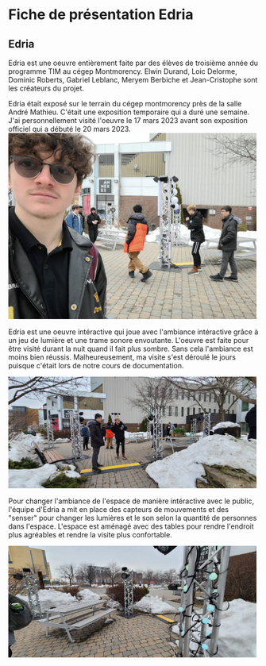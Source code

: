 # Fiche de présentation Edria
## Edria
Edria est une oeuvre entièrement faite par des élèves de troisième année du programme TIM au cégep Montmorency. Elwin Durand, Loic Delorme, Dominic Roberts, Gabriel Leblanc, Meryem Berbiche et Jean-Cristophe sont les créateurs du projet.

Edria était exposé sur le terrain du cégep montmorency près de la salle André Mathieu. C'était une exposition temporaire qui a duré une semaine. J'ai personnellement visité l'oeuvre le 17 mars 2023 avant son exposition officiel qui a débuté le 20 mars 2023.
<img src="media/edria_selfie.jpg" width="500">

Edria est une oeuvre intéractive qui joue avec l'ambiance intéractive grâce à un jeu de lumière et une trame sonore envoutante. L'oeuvre est faite pour être visité durant la nuit quand il fait plus sombre. Sans cela l'ambiance est moins bien réussis. Malheureusement, ma visite s'est déroulé le jours puisque c'était lors de notre cours de documentation.

<img src="media/edria_ensemble.jpg" width="500">

Pour changer l'ambiance de l'espace de manière intéractive avec le public, l'équipe d'Edria a mit en place des capteurs de mouvements et des "senser" pour changer les lumières et le son selon la quantité de personnes dans l'espace. L'espace est aménagé avec des tables pour rendre l'endroit plus agréables et rendre la visite plus confortable.

<img src="media/edria_table_3-poteau.jpg" width="500">
